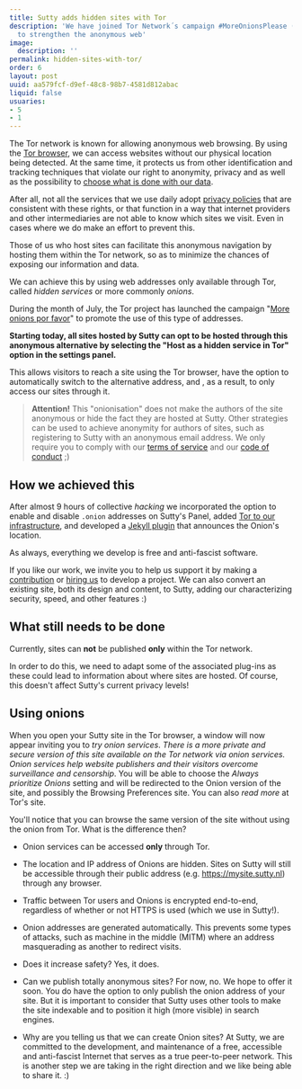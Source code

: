 ```yaml
---
title: Sutty adds hidden sites with Tor
description: 'We have joined Tor Network´s campaign #MoreOnionsPlease (#MoreOnionsPorFavor)
  to strengthen the anonymous web'
image:
  description: ''
permalink: hidden-sites-with-tor/
order: 6
layout: post
uuid: aa579fcf-d9ef-48c8-98b7-4581d812abac
liquid: false
usuaries:
- 5
- 1
---
```




The Tor network is known for allowing anonymous web browsing. By using the [Tor browser](https://www.torproject.org/download/), we can access websites without our physical location being detected. At the same time, it protects us from other identification and tracking techniques that violate our right to anonymity, privacy and as well as the possibility to [choose what is done with our data](http://wagesforfacebook.com/).

After all, not all the services that we use daily adopt [privacy policies](https://sutty.nl/en/privacy-policy/) that are consistent with these rights, or that function in a way that internet providers and other intermediaries are not able to know which sites we visit.  Even in cases where we do make an effort to prevent this.

Those of us who host sites can facilitate this anonymous navigation by hosting them within the Tor network, so as to minimize the chances of exposing our information and data.

We can achieve this by using web addresses only available through Tor, called *hidden services* or  more commonly *onions*.

During the month of July, the Tor project has launched the campaign "[More onions por favor](https://blog.torproject.org/more-onions-porfavor)" to promote the use of this type of addresses.

**Starting today, all sites hosted by Sutty can opt to be hosted through this anonymous alternative by selecting the "Host as a hidden service in Tor" option in the settings panel.**

This allows visitors to reach a site using the Tor browser, have the option to automatically switch to the alternative address, and , as a result, to only access our sites through it.

> **Attention!**  This "onionisation" does not make the authors of the site anonymous or hide the fact they are hosted at Sutty.  Other strategies can be used to achieve anonymity for authors of sites, such as registering to Sutty with an anonymous email address.  We only require you to comply with our [terms of service](terms-of-service/) and our [code of conduct](code-of-conduct/) ;)

## How we achieved this

After almost 9 hours of collective *hacking* we incorporated the option to enable and disable `.onion` addresses on Sutty's Panel, added  [Tor to our infrastructure](https://0xacab.org/sutty/containers/tor/), and developed a [Jekyll plugin](https://0xacab.org/sutty/jekyll/jekyll-onion-location/) that announces the Onion's location.

As always, everything we develop is free and anti-fascist software.

If you like our work, we invite you to help us support it by making a [contribution](https://donaciones.sutty.nl/en/) or [hiring us](index.html#contact) to develop a project. We can also convert an existing site, both its design and content, to Sutty, adding our characterizing security, speed, and other features :)

## What still needs to be done

Currently, sites can **not** be published **only** within the Tor network.

In order to do this, we need to adapt some of the associated plug-ins as these could lead to information about where sites are hosted. Of course, this doesn't affect Sutty's current privacy levels!

## Using onions

When you open your Sutty site in the Tor browser, a window will now appear inviting you to *try onion services*. *There is a more private and secure version of this site available on the Tor network via onion services. Onion services help website publishers and their visitors overcome surveillance and censorship*. You will be able to choose the *Always prioritize Onions* setting and will be redirected to the Onion version of the site, and possibly the Browsing Preferences site. You can also *read more* at Tor's site.

You'll notice that you can browse the same version of the site without using the onion from Tor. What is the difference then?

* Onion services can be accessed **only** through Tor.

* The location and IP address of Onions are hidden. Sites on Sutty will still be accessible through their public address (e.g. https://mysite.sutty.nl) through any browser.

* Traffic between Tor users and Onions is encrypted end-to-end, regardless of whether or not HTTPS is used (which we use in Sutty!).

* Onion addresses are generated automatically. This prevents some types of attacks, such as machine in the middle (MITM) where an address masquerading as another to redirect visits.

* Does it increase safety? Yes, it does.

* Can we publish totally anonymous sites? For now, no. We hope to offer it soon. You do have the option to only publish the onion address of your site. But it is important to consider that Sutty uses other tools to make the site indexable and to position it high (more visible) in search engines.

* Why are you telling us that we can create Onion sites? At Sutty, we are committed to the development, and maintenance of a free, accessible and anti-fascist Internet that serves as a true peer-to-peer network. This is another step we are taking in the right direction and we like being able to share it. :)